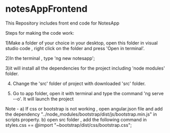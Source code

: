 # notesAppFrontend

This Repository includes front end code for NotesApp

Steps for making the code work:

1)Make a folder of your choice in  your desktop, open this folder in visual studio code , right click on the folder and press 'Open in terminal'.

2)In the terminal , type 'ng new notesapp';

3)it will install all the dependencies for the project including 'node modules' folder.

4) Change the 'src' folder of project with downloaded 'src' folder.

5) Go to app folder, open it with terminal and type the command 'ng serve --o'. It will launch the project

 Note - a) If css or bootstrap is not working , open angular.json file and add the dependency "../node_modules/bootstrap/dist/js/bootstrap.min.js" in scripts property.
        b) open src folder , add the following command in styles.css ==  @import "~bootstrap/dist/css/bootstrap.css";
